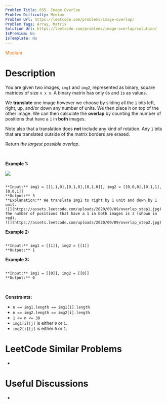 ```yaml
---
Problem Title: 835. Image Overlap
Problem Difficulty: Medium
Problem Url: https://leetcode.com/problems/image-overlap/
Problem Tags: Array, Matrix
Solution Url: https://leetcode.com/problems/image-overlap/solution/
IsPremium: No
IsTemplate: No
---
```


<span style="color: rgb(239, 108, 0);">Medium</span>

# Description

You are given two images, `img1` and `img2`, represented as binary, square matrices of size `n x n`. A binary matrix has only `0`s and `1`s as values.


We **translate** one image however we choose by sliding all the `1` bits left, right, up, and/or down any number of units. We then place it on top of the other image. We can then calculate the **overlap** by counting the number of positions that have a `1` in **both** images.


Note also that a translation does **not** include any kind of rotation. Any `1` bits that are translated outside of the matrix borders are erased.


Return *the largest possible overlap*.


 


**Example 1:**


![](https://assets.leetcode.com/uploads/2020/09/09/overlap1.jpg)

```

**Input:** img1 = [[1,1,0],[0,1,0],[0,1,0]], img2 = [[0,0,0],[0,1,1],[0,0,1]]
**Output:** 3
**Explanation:** We translate img1 to right by 1 unit and down by 1 unit.
![](https://assets.leetcode.com/uploads/2020/09/09/overlap_step1.jpg)
The number of positions that have a 1 in both images is 3 (shown in red).
![](https://assets.leetcode.com/uploads/2020/09/09/overlap_step2.jpg)

```

**Example 2:**



```

**Input:** img1 = [[1]], img2 = [[1]]
**Output:** 1

```

**Example 3:**



```

**Input:** img1 = [[0]], img2 = [[0]]
**Output:** 0

```

 


**Constraints:**


* `n == img1.length == img1[i].length`
* `n == img2.length == img2[i].length`
* `1 <= n <= 30`
* `img1[i][j]` is either `0` or `1`.
* `img2[i][j]` is either `0` or `1`.




# LeetCode Similar Problems

- []()

# Useful Discussions

- []()
